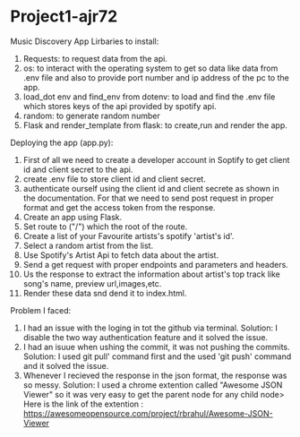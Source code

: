 # Project1-ajr72
Music Discovery App
Lirbaries to install:
  1. Requests: to request data from the api.
  2. os: to interact with the operating system to get so data like data from .env file and also to provide port number and ip address of the pc to the app.
  3. load_dot env and find_env from dotenv: to load and find the .env file which stores keys of the api provided by spotify api.
  4. random: to generate random number
  5. Flask and render_template from flask: to create,run and render the app.
 
 
 Deploying the app (app.py):
  1. First of all we need to create a developer account in Soptify to get client id and client secret to the api.
  2. create .env file to store client id and client secret.
  3. authenticate ourself using the client id and client secrete as shown in the documentation.
      For that we need to send post request in proper format and get the access token from the response.
  4. Create an app using Flask.
  5. Set route to ("/") which the root of the route.
  6. Create a list of your Favourite artists's spotify 'artist's id'.
  7. Select a random artist from the list.
  8. Use Spotify's Artist Api to fetch data about the artist.
  9. Send a get request with proper endpoints and parameters and headers.
  10. Us the response to extract the information about artist's top track like song's name, preview url,images,etc.
  11. Render these data snd dend it to index.html.
 
 
 
 Problem I faced:
  1. I had an issue with the loging in tot the github via terminal.
      Solution: I disable the two way authentication feature and it solved the issue.
  2. I had an isuue when ushing the commit, it was not pushing the commits.
      Solution: I used git pull' command first and the used 'git push' command and it solved the issue.
  3. Whenever I recieved the response in the json format, the response was so messy.
      Solution: I used a chrome extention called "Awesome JSON Viewer" so it was very easy to get the parent node for any child node>
      Here is the link of the extention : https://awesomeopensource.com/project/rbrahul/Awesome-JSON-Viewer


